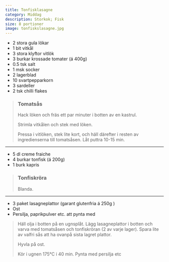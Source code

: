 ```yaml
---
title: Tonfisklasagne
category: Middag
description: Storkok; Fisk
size: 8 portioner
image: tonfiskslasagne.jpg
---
```


- 2 stora gula lökar
- 1 bit vitkål
- 3 stora klyftor vitlök
- 3 burkar krossade tomater (á 400g)
- 0.5 tsk salt
- 1 msk socker
- 2 lagerblad
- 10 svartpepparkorn
- 3 sardeller
- 2 tsk chilli flakes

> ### Tomatsås
> Hack löken och fräs ett par minuter i botten av en kastrul.
> 
> Strimla vitkålen och stek med löken.
> 
> Pressa i vitlöken, stek lite kort, och häll därefter i resten av ingredienserna till tomatsåsen. Låt puttra 10-15 min.

---

- 5 dl creme fraiche
- 4 burkar tonfisk (á 200g)
- 1 burk kapris

> ### Tonfiskröra
> Blanda.

---

- 3 paket lasagneplattor (garant glutenfria á 250g )
- Ost
- Persilja, paprikpulver etc. att pynta med

> Häll olja i botten på en ugnsplåt. Lägg lasagneplattor i botten och varva med tomatsåsen och tonfiskröran (2 av varje lager). Spara lite av valfri sås att ha ovanpå sista lagret plattor.
> 
> Hyvla på ost.
> 
> Kör i ugnen 175°C i 40 min. Pynta med persilja etc
